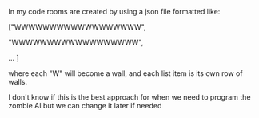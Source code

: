 In my code rooms are created by using a json file formatted like:

["WWWWWWWWWWWWWWWWWW",

"WWWWWWWWWWWWWWWWWW",

... ]

where each "W" will become a wall, and each list item is its own row of walls.


I don't know if this is the best approach for when we need to program the zombie AI but we can change it later if needed